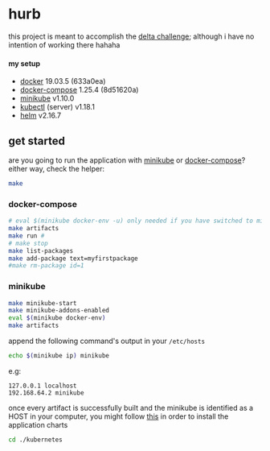 # hurb
this project is meant to accomplish the [delta challenge](https://github.com/hurbcom/challenge-delta); although i have no intention of working there hahaha

#### my setup
- [docker](https://www.docker.com/get-started) 19.03.5 (633a0ea)
- [docker-compose](https://docs.docker.com/compose/install/) 1.25.4 (8d51620a)
- [minikube](https://kubernetes.io/docs/tasks/tools/install-minikube/) v1.10.0 
- [kubectl](https://kubernetes.io/docs/tasks/tools/install-kubectl/) (server) v1.18.1
- [helm](https://helm.sh/docs/intro/install/) v2.16.7

## get started
are you going to run the application with [minikube](#minikube) or [docker-compose](#docker-compose)?
either way, check the helper:
```bash
make
```

### docker-compose
```bash
# eval $(minikube docker-env -u) only needed if you have switched to minikube docker context
make artifacts
make run # 
# make stop
make list-packages
make add-package text=myfirstpackage
#make rm-package id=1
```

### minikube
```bash
make minikube-start
make minikube-addons-enabled
eval $(minikube docker-env)
make artifacts
```

append the following command's output in your `/etc/hosts`
```bash
echo $(minikube ip) minikube
```
e.g:
```
127.0.0.1 localhost
192.168.64.2 minikube
```

once every artifact is successfully built and the minikube is identified as a HOST in your computer, you might follow [this](https://github.com/devbytom/hurb/tree/master/kubernetes) in order to install the application charts
```bash
cd ./kubernetes
```
